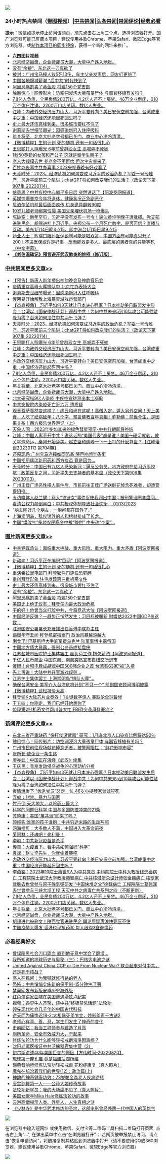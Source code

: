 ![](https://raw.githubusercontent.com/jsvpn/jsproxy/dev/64photo/fqnews-qr.jpg)

<div id="tt">
<h3>24小时热点禁闻（<a href="https://aaa.v2dns.tk/?QAjUl=BgRp5UNKRn&T5Vk=fPVH&Q59Ab=WxGE" target="_blank">带图视频</a>）|<a href="#%E4%B8%AD%E5%85%B1%E7%A6%81%E9%97%BB%E6%9B%B4%E5%A4%9A%E6%96%87%E7%AB%A0">中共禁闻</a>|<a href="#%E5%9B%BE%E7%89%87%E6%96%B0%E9%97%BB%E6%9B%B4%E5%A4%9A%E6%96%87%E7%AB%A0">头条禁闻</a>|<a href="#%E6%96%B0%E9%97%BB%E8%AF%84%E8%AE%BA%E6%9B%B4%E5%A4%9A%E6%96%87%E7%AB%A0">禁闻评论|<a href="#%E5%BF%85%E7%9C%8B%E7%BB%8F%E5%85%B8%E5%A5%BD%E6%96%87">经典必看</a></h3>
<div><b>提示：</b>微信如提示停止访问该网页，须先点击右上角三个点，选择浏览器打开。国产浏览器可能已屏蔽本项目，建议使用谷歌Chrome、苹果Safari、微软Edge等官方浏览器。或<a href="%E5%88%B6%E4%BD%9Cgit%E7%A6%81%E9%97%BB%E9%95%9C%E5%83%8F.md">制作本项目的同步镜像</a>，获得一个新的网址来推广。</div>
<ul>
<li><b><a href="http://d2.v2rss.gq/64.mp4" target="_blank">六四图片视频</a></b></li>
<li><a href="/comments/20230115/1836455.md">北京经济崩盘，企业掀裁员大潮，大量中产跌入地狱。</a></li>
<li><a href="/topimagenews/20230115/1836517.md">没有“余粮”，东北这一刀真砍了</a></li>
<li><a href="/cnnews/20230115/1836645.md">被封：广州宝马撞人致5死13伤，车主父亲发声后，网友们更怒了</a></li>
<li><a href="/cnnews/20230115/1836456.md">中国各地爆减薪潮 “后中共”时代快到了</a></li>
<li><a href="/topimagenews/20230115/1836453.md">阿里忍痛割卖了黄金股 将建150个党支部</a></li>
<li><a href="/comments/20230115/1836606.md">触目惊心！网传影片：防空洞浸泡大量孩童尸体 与器官移植有关吗？</a></li>
<li><a href="/comments/20230115/1836462.md">7.8亿人负债，全民负债200万亿，4.2亿人还不上房贷。46万企业倒闭，310万个体户注销，2200万门店关闭。数亿人失业。</a></li>
<li><a href="/cbnews/20230115/1836488.md">江峰：内政外交经济压力山大，习近平要转向？美日安保空前加强，台湾成重中之重；中国经济还能起死回生吗？</a></li>
<li><a href="/topimagenews/20230115/1836576.md">史上最大还债高峰到来，很多城市要扛不住了</a></li>
<li><a href="/cbnews/20230115/1836670.md">谢莉斯去世细节曝光：因感染新冠入住呼吸科</a></li>
<li><a href="/comments/20230115/1836461.md">年关将至，北京大批老字号都已关门，商业中心冷冷清清。</a></li>
<li><a href="/topimagenews/20230115/1836603.md">【微博精粹】生的计划 死的随机 还有一句话很扎心</a></li>
<li><a href="/cbnews/20230115/1836536.md">王思聪打人照曝光 6年前曾群殴女生 高喊弄不死她</a></li>
<li><a href="/cnnews/20230115/1836631.md">1秒50英镑的女孩和严公子 这就是留学生圈子？</a></li>
<li><a href="/cnnews/20230115/1836694.md">老人大规模去世 养老金不用再给 但次生灾害来了</a></li>
<li><a href="/baitai/20230115/1836476.md">百姓办丧事中共办喜事 2023央视春晚有好戏看了</a></li>
<li><a href="/cbnews/20230115/1836555.md">天亮时分：2023，经济危机如何演变成习近平的政治危机？军委一号令难产，习近平面前三个陷阱；chatGPT将如何改变我们的生活？（政论天下第907集 20230114）</a></li>
<li><a href="/cnnews/20230115/1836529.md">啥意思？中共疾控中心躺平多日后 突然说话了【阿波罗网报道】</a></li>
<li><a href="/cnnews/20230115/1836568.md">英媒惊曝普京今年将退休，健康状况正急剧恶化</a></li>
<li><a href="/cnnews/20230115/1836676.md">尼泊尔坠机前最后画面疯传 机身诡异翻转90度</a></li>
<li><a href="/cnnews/20230115/1836650.md">10岁儿被老师绑架性侵 美国父亲埋伏机场一枪爆头</a></li>
<li><a href="/sohnews/20230115/1836498.md">陈破空：新年罕见，习近平没有发布一号令！貌似黄坤明侄子遭批捕。党支部进驻民企，胡锡进杠上习近平。央视公布一个月死亡数字，是否可信？直播与互动。美东1月14日晚8点15、即中港台1月15日早9点15</a></li>
<li><a href="/sohnews/20230115/1836620.md">药业人士：辉瑞口服药医保谈判可能是唱双簧，中国方面有可能真只开了200！不进医保或许是好事，反而能救更多人。最底层的患者真的只能等死（中文字幕）</a></li>
<li><b><a href="/comments/20200207/1272816.md" target="_blank">《刘伯温碑记》预言避开武汉肺炎的妙招（修订版）</a></b></li>
</ul>
</div>

<div class="catlist">
<h3><a href="/cbnews/" target="_blank">中共禁闻</a><span><a href="/cbnews/" target="_blank" rel="nofollow">更多文章>></a></span></h3>
<ul>
<li><a href="/cbnews/20230115/1836714.md" target="_blank">【预告】新唐人新年播出神韵晚会及神韵音乐会</a></li>
<li><a href="/cbnews/20230115/1836673.md" target="_blank">疫情重症高峰火葬排队中 北京忙办表扬大会</a></li>
<li><a href="/cbnews/20230115/1836670.md" target="_blank">谢莉斯去世细节曝光：因感染新冠入住呼吸科</a></li>
<li><a href="/cbnews/20230115/1836640.md" target="_blank">传网易开始解散上海暴雪游戏运营部门</a></li>
<li><a href="/comments/20230115/1836574.md" target="_blank">【杰森视角】 习近平如何3天就让日本决心强军？日本推动美日联盟发生质变！台湾以《固安作战计划》迎战中共！为何中共未来5到10年攻台可能性陡降为零？台湾如何顶住中共两千飞弹？</a></li>
<li><a href="/cbnews/20230115/1836555.md" target="_blank">天亮时分：2023，经济危机如何演变成习近平的政治危机？军委一号令难产，习近平面前三个陷阱；chatGPT将如何改变我们的生活？（政论天下第907集 20230114）</a></li>
<li><a href="/cbnews/20230115/1836536.md" target="_blank">王思聪打人照曝光 6年前曾群殴女生 高喊弄不死她</a></li>
<li><a href="/cbnews/20230115/1836488.md" target="_blank">江峰：内政外交经济压力山大，习近平要转向？美日安保空前加强，台湾成重中之重；中国经济还能起死回生吗？</a></li>
<li><a href="/comments/20230115/1836485.md" target="_blank">内政外交经济压力山大，习近平要转向？美日安保空前加强，台湾成重中之重；中国经济还能起死回生吗？</a></li>
<li><a href="/comments/20230115/1836462.md" target="_blank">7.8亿人负债，全民负债200万亿，4.2亿人还不上房贷。46万企业倒闭，310万个体户注销，2200万门店关闭。数亿人失业。</a></li>
<li><a href="/comments/20230115/1836461.md" target="_blank">年关将至，北京大批老字号都已关门，商业中心冷冷清清。</a></li>
<li><a href="/comments/20230115/1836455.md" target="_blank">北京经济崩盘，企业掀裁员大潮，大量中产跌入地狱。</a></li>
<li><a href="/cbnews/20230114/1836430.md" target="_blank">北大研究指9亿人染疫 中疾控宣称测出本土XBB</a></li>
<li><a href="/cbnews/20230114/1836409.md" target="_blank">中共突报院内染疫死亡近六万 遭质疑</a></li>
<li><a href="/comments/20230114/1836396.md" target="_blank">观音菩萨竟然变这样？！虚云和尚在这呢！高僧入定，遁入另外空间！天上美食，人吃了祛病延年；八个字，预言佛教百年真相！弥勒佛：前世今生，是因果关系！西方极乐世界游记（上）</a></li>
<li><a href="/cbnews/20230114/1836332.md" target="_blank">天象人间：2023年突如其来的绿色彗星预示-中共红朝即将终结</a></li>
<li><a href="/cbnews/20230114/1836278.md" target="_blank">江峰：中国人离不开中共？说这话的“美国代表”都是谁？美国一硬习就软，攸关星球命运，秦刚开始舔美。赵立坚和谢峰一下一上打的什麽算盘？【江峰漫谈20230113 第704期】</a></li>
<li><a href="/cbnews/20230114/1836252.md" target="_blank">还原现场 广州宝马连撞如同恐袭 哭声响彻半条街</a></li>
<li><a href="/cbnews/20230114/1836196.md" target="_blank">中国拒用辉瑞新冠药和西方疫苗 竟是因为…</a></li>
<li><a href="/cbnews/20230114/1836194.md" target="_blank">天亮时分：中国已有九亿人感染新冠；逼反公务员，地方政府在给习近平挖坑；政策反复之间，习近平失去支持者的基本盘（政论天下第906集 20230113）</a></li>
<li><a href="/comments/20230114/1836183.md" target="_blank">广州正佳广场恶性撞人事件后，市民前往正佳广场送鲜花悼念死难者，却遭警察阻挠。</a></li>
<li><a href="/comments/20230114/1836149.md" target="_blank">专访媒体人赵兰健：卷入“铁链女”事件促使我润出中国；被刑警设圈套盘问，看清公权力颠倒黑白；中共极权体制导致社会失衡 ｜01/13/2023</a></li>
<li><a href="/cbnews/20230114/1836107.md" target="_blank">“朋友圈好几个朋友，一瞬间都在国外了。”</a></li>
<li><a href="/comments/20230114/1836078.md" target="_blank">上海崇明岛，殡仪馆外的人和棺材排成了长龙。</a></li>
<li><a href="/cbnews/20230113/1835921.md" target="_blank">中国“煤改气”多地农民寒冬中被“停供” 中央称“个案”…</a></li>

</ul>
</div>
<div class="catlist">
<h3><a href="/topimagenews/" target="_blank">图片新闻</a><span><a href="/topimagenews/" target="_blank" rel="nofollow">更多文章>></a></span></h3>
<ul>
<li><a href="/topimagenews/20230115/1836710.md" target="_blank">中共党媒承认：面临重大挑战、重大风险、重大阻力、重大矛盾【阿波罗网报道】</a></li>
<li><a href="/topimagenews/20230115/1836706.md" target="_blank">新动向！习近平正在编织“巨网”【阿波罗网报道】</a></li>
<li><a href="/topimagenews/20230115/1836603.md" target="_blank">【微博精粹】生的计划 死的随机 还有一句话很扎心</a></li>
<li><a href="/topimagenews/20230115/1836599.md" target="_blank">重演希拉里电邮门 拜登密件门连任恐梦碎</a></li>
<li><a href="/topimagenews/20230115/1836595.md" target="_blank">重创拜登形象 住宅发现第三批机密文件</a></li>
<li><a href="/topimagenews/20230115/1836576.md" target="_blank">史上最大还债高峰到来，很多城市要扛不住了</a></li>
<li><a href="/topimagenews/20230115/1836517.md" target="_blank">没有“余粮”，东北这一刀真砍了</a></li>
<li><a href="/topimagenews/20230115/1836453.md" target="_blank">阿里忍痛割卖了黄金股 将建150个党支部</a></li>
<li><a href="/topimagenews/20230115/1836452.md" target="_blank">美国史上绝无仅有：拜登任内最大政治危机</a></li>
<li><a href="/topimagenews/20230114/1836404.md" target="_blank">干的好！他曾当众打脸中共，今将竞选大位【阿波罗网报道】</a></li>
<li><a href="/topimagenews/20230114/1836376.md" target="_blank">中国经济反弹？一趋势正悄然发生；习目标被腰斩 财媒估2022中国GDP仅这数；</a></li>
<li><a href="/topimagenews/20230114/1836324.md" target="_blank">驻港国安公署署长郑雁雄出任香港中联办主任</a></li>
<li><a href="/topimagenews/20230114/1836279.md" target="_blank">踢爆华府丑闻 拜登机密档案门 政治风暴越滚越大</a></li>
<li><a href="/topimagenews/20230114/1836136.md" target="_blank">倒戈了! 巴基斯坦大手笔军援乌克兰 陆军事博主讽俄国</a></li>
<li><a href="/topimagenews/20230114/1836101.md" target="_blank">中国地方债大暴露，强制公务员成接盘侠</a></li>
<li><a href="/topimagenews/20230114/1836069.md" target="_blank">江苏盐城市医院护士集体罢工 超负荷工作 拖欠薪资【阿波罗网报道】</a></li>
<li><a href="/topimagenews/20230114/1836064.md" target="_blank">千亿人民币航企 中国东航、南航突然宣布自纽交所退市</a></li>
<li><a href="/topimagenews/20230113/1836000.md" target="_blank">傻眼！台积电竟成胡润中国500强企业之首 台湾有63家“被”入榜</a></li>
<li><a href="/topimagenews/20230113/1835928.md" target="_blank">先上再说！大陆中共升官游戏规则…</a></li>
<li><a href="/topimagenews/20230113/1835892.md" target="_blank">江苏护士集体罢工 上海崇明岛“排队火葬”…</a></li>
<li><a href="/topimagenews/20230113/1835861.md" target="_blank">确保台湾安全 美军介入台海危机计划“不只一个” 前副国安顾问博明披露</a></li>
<li><a href="/topimagenews/20230113/1835827.md" target="_blank">【微博精粹】武松报价太高</a></li>
<li><a href="/topimagenews/20230113/1835813.md" target="_blank">拜登猛K大陆芯片业奏效！1关键数字惊人 暴跌沦全球最惨</a></li>
<li><a href="/topimagenews/20230113/1835791.md" target="_blank">王五四：你刚走，我们已经开始想你了</a></li>
<li><a href="/topimagenews/20230112/1835582.md" target="_blank">惊现第2批机密文件帮川普大忙 FBI恐突袭拜登豪宅？</a></li>

</ul>
</div>
<div class="catlist">
<h3><a href="/comments/" target="_blank">新闻评论</a><span><a href="/comments/" target="_blank" rel="nofollow">更多文章>></a></span></h3>
<ul>
<li><a href="/comments/20230115/1836730.md" target="_blank">东北三省严重缺药 “像打仗没武器” 研究：1月底北京人口染疫比例将达92％</a></li>
<li><a href="/comments/20230115/1836606.md" target="_blank">触目惊心！网传影片：防空洞浸泡大量孩童尸体 与器官移植有关吗？</a></li>
<li><a href="/comments/20230115/1836598.md" target="_blank">广州市民前往现场献花悼念逝者，被警察阻拦：“鲜花影响市容”</a></li>
<li><a href="/comments/20230115/1836591.md" target="_blank">张所长:放企业一条生路</a></li>
<li><a href="/comments/20230115/1836580.md" target="_blank">廖亦武：中国正在演绎《武汉》续集</a></li>
<li><a href="/comments/20230115/1836579.md" target="_blank">王庆民：普京发动侵乌战争的心理动机分析</a></li>
<li><a href="/comments/20230115/1836574.md" target="_blank">【杰森视角】 习近平如何3天就让日本决心强军？日本推动美日联盟发生质变！台湾以《固安作战计划》迎战中共！为何中共未来5到10年攻台可能性陡降为零？台湾如何顶住中共两千飞弹？</a></li>
<li><a href="/comments/20230115/1836573.md" target="_blank">疫情爆发下 “优秀党员”又走一位 46岁小提琴家曾诚猝死</a></li>
<li><a href="/comments/20230115/1836565.md" target="_blank">浮蚁：封禁、暴力与国家</a></li>
<li><a href="/comments/20230115/1836564.md" target="_blank">竹不倒:天大地大，以岭药业最大？</a></li>
<li><a href="/comments/20230115/1836524.md" target="_blank">科学的问题归科学 中国与多国防控冲突的21条</a></li>
<li><a href="/comments/20230115/1836523.md" target="_blank">苏暁康：美国“屠共派”回来了吗？</a></li>
<li><a href="/comments/20230115/1836513.md" target="_blank">颜纯钩:谁家的孩子谁抱：中共穷途末路的生动写照</a></li>
<li><a href="/comments/20230115/1836508.md" target="_blank">网海拾贝：大多数人不满，中国进入大革命前夜</a></li>
<li><a href="/comments/20230115/1836507.md" target="_blank">吴惠林：还魂吧！弗利曼！</a></li>
<li><a href="/comments/20230115/1836506.md" target="_blank">李明：中共新冠疫苗是杀手</a></li>
<li><a href="/comments/20230115/1836505.md" target="_blank">传童：大疫当下，看中共如何强奸“科学”</a></li>
<li><a href="/comments/20230115/1836504.md" target="_blank">袁斌：赵立坚先生，你就偷着哭吧</a></li>
<li><a href="/comments/20230115/1836485.md" target="_blank">内政外交经济压力山大，习近平要转向？美日安保空前加强，台湾成重中之重；中国经济还能起死回生吗？</a></li>
<li><a href="/comments/20230115/1836465.md" target="_blank">李燕铭：2023年10院士离世9人为中共党员 中科院院士中科大教授钱逸泰病亡 工程院院士武汉大学教授茆智病亡 中共核潜艇总设计师张金麟病亡 核专家武胜去世曾参与原子弹氢弹研发 “中国快堆之父”徐銤病亡 工程院院士葛修润去世曾参与三峡大坝工程 天灭中共之病毒亡共系列之四（不断更新）</a></li>
<li><a href="/comments/20230115/1836462.md" target="_blank">7.8亿人负债，全民负债200万亿，4.2亿人还不上房贷。46万企业倒闭，310万个体户注销，2200万门店关闭。数亿人失业。</a></li>
<li><a href="/comments/20230115/1836461.md" target="_blank">年关将至，北京大批老字号都已关门，商业中心冷冷清清。</a></li>
<li><a href="/comments/20230115/1836455.md" target="_blank">北京经济崩盘，企业掀裁员大潮，大量中产跌入地狱。</a></li>
<li><a href="/comments/20230115/1836432.md" target="_blank">胡锡进也被删文！陕西党官进驻民企 舆论质疑声浪快要压不住</a></li>
<li><a href="/comments/20230114/1836406.md" target="_blank">中国疫情大爆发 香港也现抢药潮 每人限购3盒退烧药</a></li>

</ul>
</div>

<div class="catlist">
<h3>必看经典好文</h3>
<ul>
<li><a href="/topimagenews/20200928/1404412.md" target="_blank">曾误陷黑社会刀口舔血 直到他无意中学会了翻墙&#8230;</a></li>
<li><a href="/tculture/xiulian/20170726/797589.md" target="_blank">我所知道的地球历史与奥秘（三）：巴格达电池之谜</a></li>
<li><a href="/comments/20200820/1451960.md" target="_blank">United Against China CCP or Die From Nuclear War? 联合起来对付中共，还是死于核战？</a></li>
<li><a href="/tculture/20121023/72121.md" target="_blank">高人在民间：为我铺就修行路的老人</a></li>
<li><a href="/baitai/20200711/1359005.md" target="_blank">恐怖：中共悄悄实施新的保甲制-15分钟生活圈</a></li>
<li><a href="/comments/20200627/783266.md" target="_blank">禁闻网发布新版安卓APP海外版</a></li>
<li><a href="/lishi/20140517/664349.md" target="_blank">红色演讲家曲啸在美国遭遇滑铁卢纪实</a></li>
<li><a href="/comments/20220514/1732752.md" target="_blank">视频：各界牛人齐聚，谈中共“终极禁忌话题”法轮功</a></li>
<li><a href="/comments/20220329/1711799.md" target="_blank">领先现代社会几千年的中国古代科技</a></li>
<li><a href="/tculture/20190304/1091070.md" target="_blank">逆天而为痛悔迟18-2:太祖暴死弟乍立，烛影斧声千古谜2</a></li>
<li><a href="/cbnews/20211221/1668847.md" target="_blank">老师心存真、善、忍，学生们发生了神奇的变化</a></li>
<li><a href="/aomi/history/20141104/323033.md" target="_blank">史前回忆：我当工程师参与建造了月亮</a></li>
<li><a href="/comments/20220605/1742040.md" target="_blank">厕所革命，安全有效威力大，干起来</a></li>
<li><a href="/cbnews/20220601/1740227.md" target="_blank">修炼法轮功为什么能够轻松戒断海洛因毒瘾？</a></li>
<li><a href="/comments/20221222/1826761.md" target="_blank">沈阳老军医指证中共活摘器官集中营（2）</a></li>
<li><a href="/bannedvideo/20220821/1774387.md" target="_blank">鲍尔斯讲述40年美国巨变的原因【方伟时间-20220820】</a></li>
<li><a href="/bannedvideo/20220418/1720873.md" target="_blank">琉球第一座孔庙 竟是福建后裔所建</a></li>
<li><a href="/comments/20210907/1620306.md" target="_blank">瑞典音响师修炼法轮功轻松戒毒 花粉症康复（真人照片）</a></li>
<li><a href="/topimagenews/20180601/951286.md" target="_blank">魔鬼在统治着我们的世界(12)：政治篇(上)</a></li>
<li><a href="/comments/20220315/1705037.md" target="_blank">神韵的神奇健康功效：73岁帕金森老人疾病逆转</a></li>
<li><a href="/comments/20220902/1779609.md" target="_blank">唐宫剑舞第一人——公孙大娘传奇故事</a></li>
<li><a href="/comments/20210905/1619324.md" target="_blank">法轮功新学员：我的大肠癌不见了（真人照片）</a></li>
<li><a href="/comments/20200114/1258532.md" target="_blank">美国女歌手Mika Hale修炼法轮功的故事</a></li>
<li><a href="/comments/20200919/82684.md" target="_blank">云游高僧揭示人类、外星人、人生真相之谜</a></li>
<li><a href="/comments/20201013/1412612.md" target="_blank">《少林寺》是中华武术修炼的圣地，这部电影曾经唤醒一代中国人的英雄气</a></li>

</ul>
</div>

![](https://raw.githubusercontent.com/jsvpn/jsproxy/dev/64photo/fqnews-qr.jpg)

在浏览器中输入短网址 或使用微信、支付宝等二维码工具扫描二维码打开页面, 点击右上角"...", 在弹出菜单中点击“在浏览器打开”； 若网页被举报禁止访问，请点击“恢复申请访问”，将链接复制并粘贴到浏览器中打开（请不要使用QQ或360浏览器，建议使用谷歌Chrome、苹果Safari、微软Edge等官方浏览器）

![](https://raw.githubusercontent.com/jsvpn/jsproxy/dev/64photo/wx.jpg)
